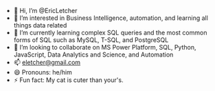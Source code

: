 - 👋 Hi, I’m @EricLetcher
- 👀 I’m interested in Business Intelligence, automation, and learning all things data related
- 🌱 I’m currently learning complex SQL queries and the most common forms of SQL such as MySQL, T-SQL, and PostgreSQL
- 💞️ I’m looking to collaborate on MS Power Platform, SQL, Python, JavaScript, Data Analytics and Science, and Automation
- 📫 eletcher@gmail.com
- 😄 Pronouns: he/him
- ⚡ Fun fact: My cat is cuter than your's.

<!---
EricLetcher/EricLetcher is a ✨ special ✨ repository because its `README.md` (this file) appears on your GitHub profile.
You can click the Preview link to take a look at your changes.
--->
